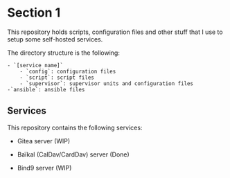 # Section 1

This repository holds scripts, configuration files and other stuff that I use to setup some self-hosted services.

The directory structure is the following:

```
- `[service name]`
    - `config`: configuration files
    - `script`: script files
    - `supervisor`: supervisor units and configuration files
-`ansible`: ansible files
```
## Services

This repository contains the following services:

- Gitea server (WIP)

- Baïkal (CalDav/CardDav) server (Done)

- Bind9 server (WIP)

